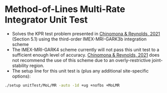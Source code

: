 # Method-of-Lines Multi-Rate Integrator Unit Test

- Solves the KPR test problem presented in [Chinomona & Reynolds, 2021](https://arxiv.org/abs/2007.09776) (Section 5.1) using the third-order IMEX-MRI-GARK3b integration scheme
- The IMEX-MRI-GARK4 scheme currently will not pass this unit test to a sufficient enough level of accuracy.  [Chinomona & Reynolds, 2021](https://arxiv.org/abs/2007.09776) does not recommend the use of this scheme due to an overly-restrictive joint-stability region.
- The setup line for this unit test is (plus any additional site-specific options):
```bash
./setup unitTest/MoL/MR -auto -1d +ug +nofbs +MoLMR
```
